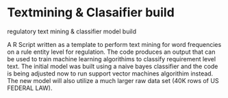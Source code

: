 # Textmining & Clasaifier build
regulatory text mining & classifier model build

A R Script written as a template to perform text mining for word frequencies on a rule entity level for regulation. The code produces an output that can be used to train machine learning algorithims to classify requirement level text. The initial model was built using a naive bayes classifier and the code is being adjusted now to run support vector machines algorithim instead. The new model will also utilize a much larger raw data set (40K rows of US FEDERAL LAW). 
